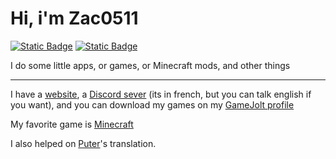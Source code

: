 # Hi, i'm Zac0511

[![Static Badge](https://img.shields.io/badge/Visit_my-website-blue?logo=googlechrome&logoColor=white)](https://sites.google.com/view/zac0511) [![Static Badge](https://img.shields.io/badge/Download_my_games-on_GameJolt-yellow?logo=gamejolt&logoColor=white)](https://gamejolt.com/@Zac0511)

I do some little apps, or games, or Minecraft mods, and other things
***
I have a [website](https://sites.google.com/view/zac0511), a [Discord sever](https://discord.gg/ZjAtDvPwae) (its in french, but you can talk english if you want), and you can download my games on my [GameJolt profile](https://gamejolt.com/@Zac0511)

My favorite game is [Minecraft](https://www.minecraft.net/about-minecraft)

I also helped on [Puter](https://github.com/HeyPuter/puter)'s translation.
